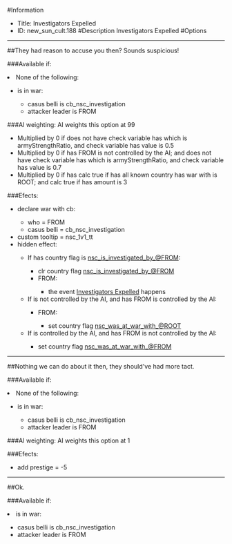 #Information
 - Title: Investigators Expelled
 - ID: new_sun_cult.188
#Description
Investigators Expelled
#Options

___
##They had reason to accuse you then? Sounds suspicious!

###Available if:
<li>None of the following:</li><ul><li>is in war:</li><ul><li>casus belli is cb_nsc_investigation</li><li>attacker leader is FROM</li></ul></ul>

###AI weighting:
AI weights this option at 99
 - Multiplied by 0 if does not have check variable has which is armyStrengthRatio, and check variable has value is 0.5
 - Multiplied by 0 if has FROM is not controlled by the AI; and does not have check variable has which is armyStrengthRatio, and check variable has value is 0.7
 - Multiplied by 0 if has calc true if has all known country has war with is ROOT; and calc true if has amount is 3


###Efects:<ul><li>declare war with cb:</li><ul><li>who = FROM</li><li>casus belli = cb_nsc_investigation</li></ul><li>custom tooltip = nsc_1v1_tt</li><li>hidden effect:</li><ul><li>If has country flag is [nsc_is_investigated_by_@FROM](../flags/nsc_is_investigated_by_from.md):</li><ul><li>clr country flag [nsc_is_investigated_by_@FROM](../flags/nsc_is_investigated_by_from.md)</li><li>FROM:</li><ul><li>the event [Investigators Expelled](../events/investigators_expelled.md) happens</li></ul></ul><li>If is not controlled by the AI, and  has FROM is controlled by the AI:</li><ul><li>FROM:</li><ul><li>set country flag [nsc_was_at_war_with_@ROOT](../flags/nsc_was_at_war_with_root.md)</li></ul></ul><li>If is controlled by the AI, and  has FROM is not controlled by the AI:</li><ul><li>set country flag [nsc_was_at_war_with_@FROM](../flags/nsc_was_at_war_with_from.md)</li></ul></ul></ul>

___
##Nothing we can do about it then, they should've had more tact.

###Available if:
<li>None of the following:</li><ul><li>is in war:</li><ul><li>casus belli is cb_nsc_investigation</li><li>attacker leader is FROM</li></ul></ul>

###AI weighting:
AI weights this option at 1


###Efects:<ul><li>add prestige = -5</li></ul>

___
##Ok.

###Available if:
<li>is in war:</li><ul><li>casus belli is cb_nsc_investigation</li><li>attacker leader is FROM</li></ul>
